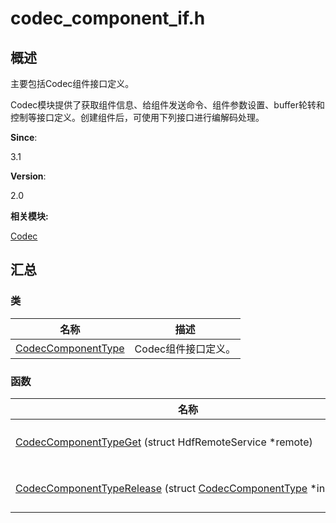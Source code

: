 # codec_component_if.h


## **概述**

主要包括Codec组件接口定义。

Codec模块提供了获取组件信息、给组件发送命令、组件参数设置、buffer轮转和控制等接口定义。创建组件后，可使用下列接口进行编解码处理。

**Since**:

3.1

**Version**:

2.0

**相关模块:**

[Codec](codec.md)


## **汇总**


### 类

  | 名称 | 描述 | 
| -------- | -------- |
| [CodecComponentType](_codec_component_type.md) | Codec组件接口定义。 | 


### 函数

  | 名称 | 描述 | 
| -------- | -------- |
| [CodecComponentTypeGet](codec.md#codeccomponenttypeget)&nbsp;(struct&nbsp;HdfRemoteService&nbsp;\*remote) | 实例化CodecComponentType对象。 | 
| [CodecComponentTypeRelease](codec.md#codeccomponenttyperelease)&nbsp;(struct&nbsp;[CodecComponentType](_codec_component_type.md)&nbsp;\*instance) | 释放CodecComponentType对象。 | 
